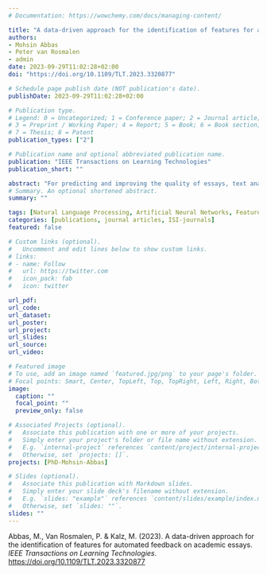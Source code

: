 ```yaml
---
# Documentation: https://wowchemy.com/docs/managing-content/

title: "A data-driven approach for the identification of features for automated feedback on academic essays"
authors:
- Mohsin Abbas
- Peter van Rosmalen
- admin
date: 2023-09-29T11:02:28+02:00
doi: "https://doi.org/10.1109/TLT.2023.3320877"

# Schedule page publish date (NOT publication's date).
publishDate: 2023-09-29T11:02:28+02:00

# Publication type.
# Legend: 0 = Uncategorized; 1 = Conference paper; 2 = Journal article;
# 3 = Preprint / Working Paper; 4 = Report; 5 = Book; 6 = Book section;
# 7 = Thesis; 8 = Patent
publication_types: ["2"]

# Publication name and optional abbreviated publication name.
publication: "IEEE Transactions on Learning Technologies"
publication_short: ""

abstract: "For predicting and improving the quality of essays, text analytic metrics (surface, syntactic, morphological and se- mantic features) can be used to provide formative feedback to the students in higher education. In this study, the goal was to identify a sufficient number of features that exhibit a fair proxy of the scores given by the human raters via a data-driven approach. Using an existing corpus and a text analysis tool for the Dutch language, a large number of features were extracted. Artificial neural networks, Levenberg Marquardt algorithm and backward elimination were used to reduce the number of features automatically. Irrelevant features were eliminated based on the inter-rater agreement between predicted and human scores calculated using Cohen’s Kappa (κ). The number of features in this study was reduced from 457 to 28 and grouped into different categories. The results reported in this paper are an improvement over a similar previous study. Firstly, the inter- rater reliability between the predicted scores and human raters was increased by tweaking the corpus for overfitting for average scores. The resulting maximum value of κ showed substantial agreement compared to moderate inter-rater reliability in the prior study. Secondly, instead of using a dedicated training and test set, the training and testing phases in the new experiments were performed using k-fold cross validation on the corpus of texts. The approach presented in this research paper is the first step towards our ultimate goal of providing meaningful formative feedback to the students for enhancing their writing skills and capabilities."
# Summary. An optional shortened abstract.
summary: ""

tags: [Natural Language Processing, Artificial Neural Networks, Feature extraction, Syntactics]
categories: [publications, journal articles, ISI-journals]
featured: false

# Custom links (optional).
#   Uncomment and edit lines below to show custom links.
# links:
# - name: Follow
#   url: https://twitter.com
#   icon_pack: fab
#   icon: twitter

url_pdf:
url_code:
url_dataset:
url_poster:
url_project:
url_slides:
url_source:
url_video:

# Featured image
# To use, add an image named `featured.jpg/png` to your page's folder. 
# Focal points: Smart, Center, TopLeft, Top, TopRight, Left, Right, BottomLeft, Bottom, BottomRight.
image:
  caption: ""
  focal_point: ""
  preview_only: false

# Associated Projects (optional).
#   Associate this publication with one or more of your projects.
#   Simply enter your project's folder or file name without extension.
#   E.g. `internal-project` references `content/project/internal-project/index.md`.
#   Otherwise, set `projects: []`.
projects: [PhD-Mohsin-Abbas]

# Slides (optional).
#   Associate this publication with Markdown slides.
#   Simply enter your slide deck's filename without extension.
#   E.g. `slides: "example"` references `content/slides/example/index.md`.
#   Otherwise, set `slides: ""`.
slides: ""
---
```


Abbas, M., Van Rosmalen, P. & Kalz, M. (2023). A data-driven approach for the identification of
features for automated feedback on academic essays. *IEEE Transactions on Learning Technologies*. https://doi.org/10.1109/TLT.2023.3320877